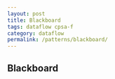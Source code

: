 ```yaml
---
layout: post
title: Blackboard
tags: dataflow cpsa-f
category: dataflow
permalink: /patterns/blackboard/
---
```


## Blackboard
